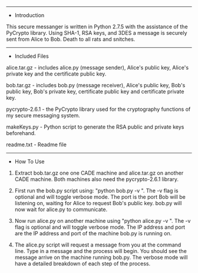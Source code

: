 ****************
* Introduction

This secure messanger is written in Python 2.7.5 with the assistance of the PyCrypto library. Using SHA-1, RSA keys, and 3DES a message is securely sent from Alice to Bob. Death to all rats and snitches.

********************
*  Included Files 

alice.tar.gz - includes alice.py (message sender), Alice's public key, Alice's private key and the certificate public key.

bob.tar.gz - includes bob.py (message receiver), Alice's public key, Bob's public key, Bob's private key, certificate public key and certificate private key.

pycrypto-2.6.1 - the PyCrypto library used for the cryptography functions of my secure messaging system.

makeKeys.py - Python script to generate the RSA public and private keys beforehand.

readme.txt - Readme file

**************
* How To Use

1) Extract bob.tar.gz one one CADE machine and alice.tar.gz on another CADE machine. Both machines also need the pycrypto-2.6.1 library.

2) First run the bob.py script using: "python bob.py -v <port>". The -v flag is optional and will toggle verbose mode. The port is the port Bob will be listening on, waiting for Alice to request Bob's public key. bob.py will now wait for alice.py to communicate.

3) Now run alice.py on another machine using "python alice.py -v <IP address> <Port>". The -v flag is optional and will toggle verbose mode. The IP address and port are the IP address and port of the machine bob.py is running on.

4) The alice.py script will request a message from you at the command line. Type in a message and the process will begin. You should see the message arrive on the machine running bob.py. The verbose mode will have a detailed breakdown of each step of the process.


